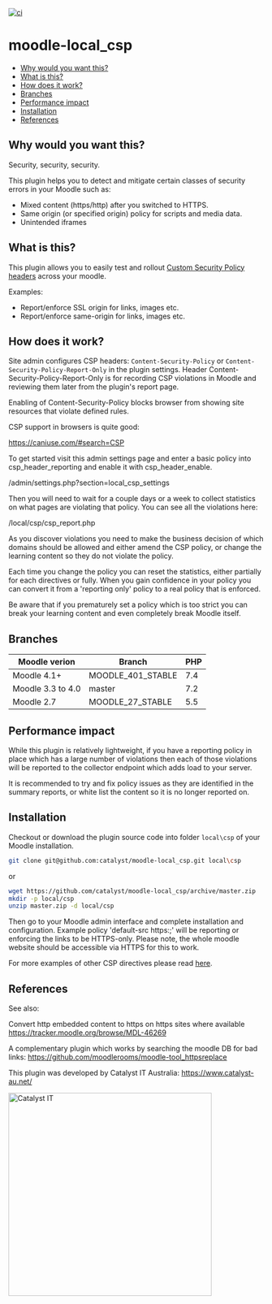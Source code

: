 [![ci](https://github.com/catalyst/moodle-local_csp/actions/workflows/ci.yml/badge.svg?branch=master)](https://github.com/catalyst/moodle-local_csp/actions/workflows/ci.yml?branch=master)

# moodle-local_csp

* [Why would you want this?](#why-would-you-want-this)
* [What is this?](#what-is-this)
* [How does it work?](#how-does-it-work)
* [Branches](#branches)
* [Performance impact](#performance-impact)
* [Installation](#installation)
* [References](#references)

Why would you want this?
------------------------
Security, security, security.

This plugin helps you to detect and mitigate certain classes of security errors in your Moodle such as:

 - Mixed content (https/http) after you switched to HTTPS.
 - Same origin (or specified origin) policy for scripts and media data.
 - Unintended iframes

What is this?
-------------
This plugin allows you to easily test and rollout [Custom Security Policy headers](https://developer.mozilla.org/en-US/docs/Web/HTTP/CSP) across your moodle.

Examples: 
 - Report/enforce SSL origin for links, images etc.
 - Report/enforce same-origin for links, images etc.

How does it work?
-----------------

Site admin configures CSP headers: `Content-Security-Policy` or `Content-Security-Policy-Report-Only` in the plugin settings.
Header Content-Security-Policy-Report-Only is for recording CSP violations in Moodle and reviewing them later from the plugin's report page.

Enabling of Content-Security-Policy blocks browser from showing site resources that violate defined rules.

CSP support in browsers is quite good:

https://caniuse.com/#search=CSP

To get started visit this admin settings page and enter a basic policy into csp_header_reporting and enable it with csp_header_enable.

/admin/settings.php?section=local_csp_settings

Then you will need to wait for a couple days or a week to collect statistics on what pages are violating that policy.
You can see all the violations here:

/local/csp/csp_report.php

As you discover violations you need to make the business decision of which domains should be allowed and either amend the CSP policy, or change the learning content so they do not violate the policy.

Each time you change the policy you can reset the statistics, either partially for each directives or fully.
When you gain confidence in your policy you can convert it from a 'reporting only' policy to a real policy that is enforced.

Be aware that if you prematurely set a policy which is too strict you can break your learning content and even completely break Moodle itself.


Branches
--------

| Moodle verion     | Branch                | PHP       |
| ----------------- | --------------------- | --------  |
| Moodle 4.1+       | MOODLE_401_STABLE     | 7.4       |
| Moodle 3.3 to 4.0 | master                | 7.2       |
| Moodle 2.7        | MOODLE_27_STABLE      | 5.5       |

Performance impact
------------------

While this plugin is relatively lightweight, if you have a reporting policy in place which has a large
number of violations then each of those violations will be reported to the collector endpoint which adds load to your server.

It is recommended to try and fix policy issues as they are identified in the summary reports, or white list the content so it is no longer reported on.


Installation
------------
Checkout or download the plugin source code into folder `local\csp` of your Moodle installation.

```sh
git clone git@github.com:catalyst/moodle-local_csp.git local\csp
```
or
```sh
wget https://github.com/catalyst/moodle-local_csp/archive/master.zip
mkdir -p local/csp
unzip master.zip -d local/csp
```
Then go to your Moodle admin interface and complete installation and configuration.
Example policy 'default-src https:;' will be reporting or enforcing the links to be HTTPS-only. Please note, the whole moodle website should be accessible via HTTPS for this to work.

For more examples of other CSP directives please read [here](https://developer.mozilla.org/en-US/docs/Web/HTTP/CSP).

References
----------

See also:

Convert http embedded content to https on https sites where available
https://tracker.moodle.org/browse/MDL-46269

A complementary plugin which works by searching the moodle DB for bad links:
https://github.com/moodlerooms/moodle-tool_httpsreplace


This plugin was developed by Catalyst IT Australia:
https://www.catalyst-au.net/

<img alt="Catalyst IT" src="https://cdn.rawgit.com/CatalystIT-AU/moodle-auth_saml2/master/pix/catalyst-logo.svg" width="400">
